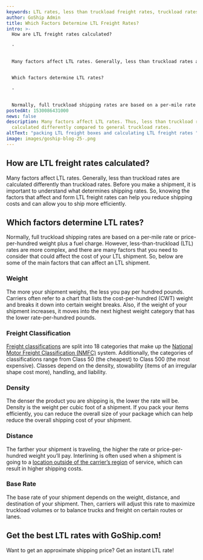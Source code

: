 ```yaml
---
keywords: LTL rates, less than truckload freight rates, truckload rates
author: GoShip Admin
title: Which Factors Determine LTL Freight Rates?
intro: >-
  How are LTL freight rates calculated?

  -


  Many factors affect LTL rates. Generally, less than truckload rates are calculated differently than truckload rates. Before you make a shipment, it is important to understand what determines shipping rates. So, knowing the factors that affect and form LTL freight rates can help you reduce shipping costs and can allow you to ship more efficiently. 


  Which factors determine LTL rates?

  -


  Normally, full truckload shipping rates are based on a per-mile rate or price-per-
postedAt: 1530086431000
news: false
description: Many factors affect LTL rates. Thus, less than truckload rates are
  calculated differently compared to general truckload rates.
altText: "packing LTL freight boxes and calculating LTL freight rates "
image: images/goship-blog-25-.png
---
```

## How are LTL freight rates calculated?

Many factors affect LTL rates. Generally, less than truckload rates are calculated differently than truckload rates. Before you make a shipment, it is important to understand what determines shipping rates. So, knowing the factors that affect and form LTL freight rates can help you reduce shipping costs and can allow you to ship more efficiently.

## Which factors determine LTL rates?

Normally, full truckload shipping rates are based on a per-mile rate or price-per-hundred weight plus a fuel charge. However, less-than-truckload (LTL) rates are more complex, and there are many factors that you need to consider that could affect the cost of your LTL shipment. So, below are some of the main factors that can affect an LTL shipment.

### Weight

The more your shipment weighs, the less you pay per hundred pounds. Carriers often refer to a chart that lists the cost-per-hundred (CWT) weight and breaks it down into certain weight breaks. Also, if the weight of your shipment increases, it moves into the next highest weight category that has the lower rate-per-hundred pounds.

### Freight Classification

[Freight classifications](https://www.goship.com/blog/blog-everything-you-need-to-know-about-ltl-freight-class/) are split into 18 categories that make up the [National Motor Freight Classification (NMFC)](http://www.nmfta.org/pages/nmfc) system. Additionally, the categories of classifications range from Class 50 (the cheapest) to Class 500 (the most expensive). Classes depend on the density, stowability (items of an irregular shape cost more), handling, and liability.

### Density

The denser the product you are shipping is, the lower the rate will be. Density is the weight per cubic foot of a shipment. If you pack your items efficiently, you can reduce the overall size of your package which can help reduce the overall shipping cost of your shipment.

### Distance

The farther your shipment is traveling, the higher the rate or price-per-hundred weight you’ll pay. Interlining is often used when a shipment is going to a [location outside of the carrier’s region](https://www.goship.com/blog/limited-access-shipping-location/) of service, which can result in higher shipping costs.

### Base Rate

The base rate of your shipment depends on the weight, distance, and destination of your shipment. Then, carriers will adjust this rate to maximize truckload volumes or to balance trucks and freight on certain routes or lanes.

## Get the best LTL rates with GoShip.com!

Want to get an approximate shipping price? Get an instant LTL rate!